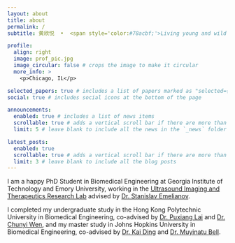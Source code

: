 ```yaml
---
layout: about
title: about
permalink: /
subtitle: 黄欣悦  •  <span style='color:#78acbf;'>Living young and wild and free.</span>

profile:
  align: right
  image: prof_pic.jpg
  image_circular: false # crops the image to make it circular
  more_info: >
    <p>Chicago, IL</p>

selected_papers: true # includes a list of papers marked as "selected={true}"
social: true # includes social icons at the bottom of the page

announcements:
  enabled: true # includes a list of news items
  scrollable: true # adds a vertical scroll bar if there are more than 3 news items
  limit: 5 # leave blank to include all the news in the `_news` folder

latest_posts:
  enabled: true
  scrollable: true # adds a vertical scroll bar if there are more than 3 new posts items
  limit: 3 # leave blank to include all the blog posts
---
```


I am a happy PhD Student in Biomedical Engineering at Georgia Institute of Technology and Emory University, working in the <a href='https://ultrasound.gatech.edu/'>Ultrasound Imaging and Therapeutics Research Lab</a> advised by <a href='https://bme.gatech.edu/bio/stanislav-emelianov'>Dr. Stanislav Emelianov</a>.

I completed my undergraduate study in the Hong Kong Polytechnic University in Biomedical Engineering, co-advised by <a href='https://www.polyu.edu.hk/bme/people/academic-and-teaching-staff/prof-puxiang-lai/?sc_lang=en'>Dr. Puxiang Lai</a> and <a href='https://www.polyu.edu.hk/bme/people/academic-and-teaching-staff/prof-chunyi-wen/?sc_lang=en'>Dr. Chunyi Wen</a>, and my master study in Johns Hopkins University in Biomedical Engineering, co-advised by <a href='https://profiles.hopkinsmedicine.org/provider/kai-ding/2777666'>Dr. Kai Ding</a> and <a href='https://engineering.jhu.edu/faculty/muyinatu-bell/'>Dr. Muyinatu Bell</a>.




